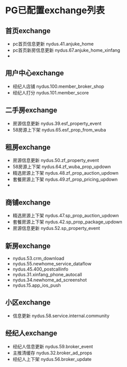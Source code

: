 # PG已配置exchange列表

## 首页exchange

* pc首页信息更新 nydus.41.anjuke_home
* pc首页新房信息更新 nydus.67.anjuke_home_xinfang
* 

## 用户中心exchange

* 经纪人店铺 nydus.100.member_broker_shop
* 经纪人打分 nydus.101.member_score

## 二手房exchange

* 房源信息更新 nydus.39.esf_property_event
* 58房源上下架 nydus.65.esf_prop_from_wuba

## 租房exchange

* 房源信息更新   nydus.50.zf_property_event
* 58房源上下架   nydus.64.zf_wuba_prop_updown
* 精选房源上下架 nydus.48.zf_prop_auction_updown
* 套餐房源上下架 nydus.49.zf_prop_pricing_updown
* 

## 商铺exchange

* 精选房源上下架 nydus.47.sp_prop_auction_updown
* 套餐房源上下架 nydus.42.sp_prop_package_updown
* 房源信息更新   nydus.52.sp_property_event


## 新房exchange

* nydus.53.crm_download
* nydus.55.newhome_service_dataflow
* nydus.45.400_postcallinfo
* nydus.31.xinfang_phone_autocall
* nydus.34.newhome_ad_screenshot
* nydus.15.app_ios_push

## 小区exchange

* 信息更新 nydus.58.service.internal.community

## 经纪人exchange

* 经纪人信息更新 nydus.59.broker_event
* 主推清缓存     nydus.32.broker_ad_props
* 经纪人上下架   nydus.56.broker_update


